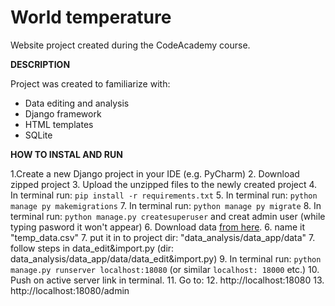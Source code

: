 # World temperature

Website project created during the CodeAcademy course.

**DESCRIPTION**

Project was created to familiarize with:
- Data editing and analysis
- Django framework
- HTML templates
- SQLite

**HOW TO INSTAL AND RUN**

1.Create a new Django project in your IDE (e.g. PyCharm)
2. Download zipped project
3. Upload the unzipped files to the newly created project
4. In terminal run: `pip install -r requirements.txt`
5. In terminal run: `python manage py makemigrations`
7. In terminal run: `python manage py migrate`
8. In terminal run: `python manage.py createsuperuser` and creat admin user (while typing pasword it won't appear)
6. Download data [from here](https://www.kaggle.com/datasets/subhamjain/temperature-of-all-countries-19952020).
   6. name it "temp_data.csv" 
   7. put it in to project dir: "data_analysis/data_app/data"
   7. follow steps in data_edit&import.py (dir: data_analysis/data_app/data/data_edit&import.py)
9. In terminal run: `python manage.py runserver localhost:18080` (or similar `localhost: 18000` etc.)
10. Push on active server link in terminal.
11. Go to: 
    12. http://localhost:18080
    13. http://localhost:18080/admin